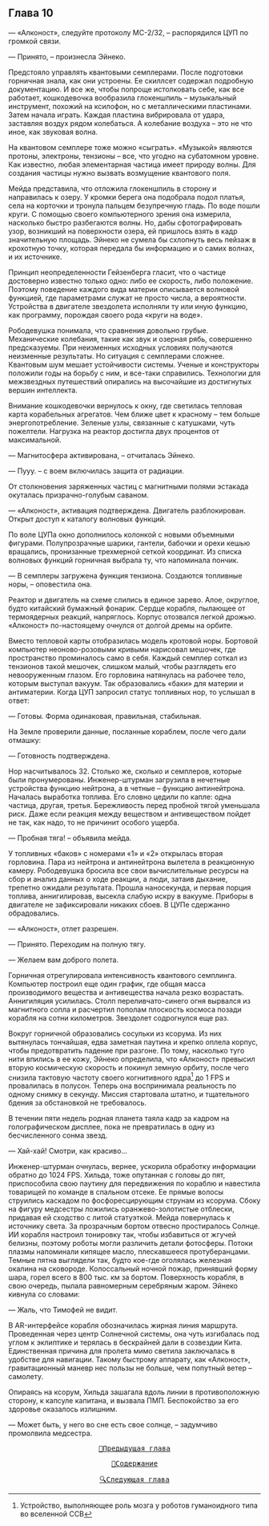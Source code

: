 ## Глава 10
— «Алконост», следуйте протоколу МС-2/32, – распорядился ЦУП по громкой связи. 

— Принято, – произнесла Эйнеко.

Предстояло управлять квантовыми семплерами. После подготовки горничная знала, как они устроены. Ее скиллсет содержал подробную документацию. И все же, чтобы попроще истолковать себе, как все работает, кошкодевочка вообразила глокеншпиль – музыкальный инструмент, похожий на ксилофон, но с металлическими пластинами. Затем начала играть. Каждая пластина вибрировала от удара, заставляя воздух рядом колебаться. А колебание воздуха – это не что иное, как звуковая волна.

На квантовом семплере тоже можно «сыграть». «Музыкой» являются протоны, электроны, тензионы – все, что угодно на субатомном уровне. Как известно, любая элементарная частица имеет природу волны. Для создания частицы нужно вызвать возмущение квантового поля.

Мейда представила, что отложила глокеншпиль в сторону и направилась к озеру. У кромки берега она подобрала подол платья, села на корточки и тронула пальцем безупречную гладь. По воде пошли круги. С помощью своего компьютерного зрения она измерила, насколько быстро разбегаются волны. Но, дабы сфотографировать узор, возникший на поверхности озера, ей пришлось взять в кадр значительную площадь. Эйнеко не сумела бы схлопнуть весь пейзаж в крохотную точку, которая передала бы информацию и о самих волнах, и их источнике.

Принцип неопределенности Гейзенберга гласит, что о частице достоверно известно только одно: либо ее скорость, либо положение. Поэтому поведение каждого вида материи описывается волновой функцией, где параметрами служат не просто числа, а вероятности. Устройства в двигателе звездолета исполняли ту или иную функцию, как программу, порождая своего рода «круги на воде».

Рободевушка понимала, что сравнения довольно грубые. Механические колебания, такие как звук и озерная рябь, совершенно предсказуемы. При неизменных исходных условиях получаются неизменные результаты. Но ситуация с семплерами сложнее. Квантовым шум мешает устойчивости системы. Ученые и конструкторы положили годы на борьбу с ним, и все-таки справились. Технологии для межзвездных путешествий опирались на высочайшие из достигнутых вершин интеллекта.

Внимание кошкодевочки вернулось к окну, где светилась тепловая карта корабельных агрегатов. Чем ближе цвет к красному – тем больше энергопотребление. Зеленые узлы, связанные с катушками, чуть пожелтели. Нагрузка на реактор достигла двух процентов от максимальной.

— Магнитосфера активирована, – отчиталась Эйнеко.  

— Пууу. – с воем включилась защита от радиации.

От столкновения заряженных частиц с магнитными полями эстакада окуталась призрачно-голубым саваном.

— «Алконост», активация подтверждена. Двигатель разблокирован. Открыт доступ к каталогу волновых функций.

По воле ЦУПа окно дополнилось колонкой с новыми объемными фигурами. Полупрозрачные шарики, гантели, бабочки и орехи кешью вращались, пронизанные трехмерной сеткой координат. Из списка волновых функций горничная выбрала ту, что напоминала пончик.

— В семплеры загружена функция тензиона. Создаются топливные норы, – оповестила она.

Реактор и двигатель на схеме слились в единое зарево. Алое, округлое, будто китайский бумажный фонарик. Сердце корабля, пылающее от термоядерных реакций, напряглось. Корпус отозвался легкой дрожью. «Алконост» по-настоящему очнулся от долгой дремы на орбите.

Вместо тепловой карты отобразилась модель кротовой норы. Бортовой компьютер неоново-розовыми кривыми нарисовал мешочек, где пространство проминалось само в себя. Каждый семплер соткал из тензионов такой мешочек, слишком малый, чтобы разглядеть его невооруженным глазом. Его горловина натянулась на рабочее тело, которым выступал вакуум. Так образовались «баки» для материи и антиматерии. Когда ЦУП запросил статус топливных нор, то услышал в ответ:

— Готовы. Форма одинаковая, правильная, стабильная.

На Земле проверили данные, посланные кораблем, после чего дали отмашку:

— Готовность подтверждена.

Нор насчитывалось 32. Столько же, сколько и семплеров, которые были пронумерованы. Инженер-штурман загрузила в нечетные устройства функцию нейтрона, а в четные – функцию антинейтрона. Началась выработка топлива. Его словно цедили по капле: одна частица, другая, третья. Бережливость перед пробной тягой уменьшала риск. Даже если реакция между веществом и антивеществом пойдет не так, как надо, то не причинит особого ущерба. 

— Пробная тяга! – объявила мейда.

У топливных «баков» с номерами «1» и «2» открылась вторая горловина. Пара из нейтрона и антинейтрона вылетела в реакционную камеру. Рободевушка бросила все свои вычислительные ресурсы на сбор и анализ данных о ходе реакции, а люди, затаив дыхание, трепетно ожидали результата. Прошла наносекунда, и первая порция топлива, аннигилировав, высекла слабую искру в вакууме. Приборы в двигателе не зафиксировали никаких сбоев. В ЦУПе сдержанно обрадовались.

— «Алконост», отлет разрешен.

— Принято. Переходим на полную тягу.

— Желаем вам доброго полета.

Горничная отрегулировала интенсивность квантового семплинга. Компьютер построил еще один график, где общая масса производимого вещества и антивещества начала резко возрастать. Аннигиляция усилилась. Столп переливчато-синего огня вырвался из магнитного сопла и расчертил пополам плоскость космоса позади корабля на сотни километров. Звездолет содрогнулся еще раз.

Вокруг горничной образовались сосульки из ксорума. Из них вытянулась тончайшая, едва заметная паутина и крепко оплела корпус, чтобы предотвратить падение при разгоне. По тому, насколько туго нити впились в ее кожу, Эйнеко определила, что «Алконост» превысил вторую космическую скорость и покинул земную орбиту, после чего снизила тактовую частоту своего когнитивного ядра[^1] до 1 FPS и провалилась в полусон. Теперь она воспринимала реальность по одному снимку в секунду. Миссия стартовала штатно, и тщательного бдения за обстановкой не требовалось.

В течении пяти недель родная планета таяла кадр за кадром на голографическом дисплее, пока не превратилась в одну из бесчисленного сонма звезд.

— Хай-хай! Смотри, как красиво...

Инженер-штурман очнулась, вернее, ускорила обработку информации обратно до 1024 FPS. Хильда, тоже опутанная с головы до пят, приспособила свою паутину для передвижения по кораблю и навестила товарищей по команде в спальном отсеке. Ее прямые волосы струились каскадом по фосфоресцирующим струнам из ксорума. Сбоку на фигуру медсестры ложились оранжево-золотистые отблески, придавая ей сходство с литой статуэткой. Мейда повернулась к источнику света. За прозрачным бортом отвесно простиралось Солнце. ИИ корабля настроил тонировку так, чтобы избавиться от жгучей белизны, поэтому роботы могли различить детали фотосферы. Потоки плазмы напоминали кипящее масло, плескавшееся протуберанцами. Темные пятна выглядели так, будто кое-где оголялась железная окалина на сковороде. Колоссальный ночной пожар, принявший форму шара, горел всего в 800 тыс. км за бортом. Поверхность корабля, в свою очередь, пылала равномерным серебряным жаром. Эйнеко кивнула со словами:

— Жаль, что Тимофей не видит.

В AR-интерфейсе корабля обозначилась жирная линия маршрута. Проведенная через центр Солнечной системы, она чуть изгибалась под углом к эклиптике и терялась в бескрайней дали в созвездии Кита. Единственная причина для пролета мимо светила заключалась в удобстве для навигации. Такому быстрому аппарату, как «Алконост», гравитационный маневр нес пользы не больше, чем попутный ветер – самолету. 

Опираясь на ксорум, Хильда зашагала вдоль линии в противоположную сторону, к капсуле капитана, и вызвала ПМП. Беспокойство за его здоровье оказалось излишним. 

— Может быть, у него во сне есть свое солнце, – задумчиво промолвила медсестра.

<div align="center">
<a href="/Воды%20Пактола/Часть%20I.%20«Демиург»/Глава%209.md"><pre>🐾Предыдущая глава</pre></a>
<a href="/Воды%20Пактола/Содержание.md"><pre>📄Содержание</pre></a>
<a href="/Воды%20Пактола/Часть%20I.%20«Демиург»/Глава%2011.md"><pre>🔍Следующая глава</pre></a>
</div>

[^1]: Устройство, выполняющее роль мозга у роботов гуманоидного типа во вселенной ССВ
